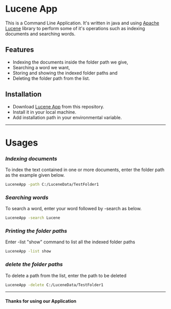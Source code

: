 # Lucene App

This is a Command Line Application. It's written in java and using [Apache Lucene](https://lucene.apache.org/) library 
to perform some of it's operations such as indexing documents and searching words. 

## Features

- Indexing the documents inside the folder path we give,
- Searching a word we want,
- Storing and showing the indexed folder paths and
- Deleting the folder path from the list.

## Installation

- Download [Lucene App](https://drive.google.com/file/d/13tF0pgzOCsqiw_v25infGev4stXBM7HU/view?usp=sharing) from this repository.
- Install it in your local machine.
- Add installation path in your environmental variable.
---
# Usages

### *Indexing documents*
To index the text contained in one or more documents, enter the folder path as the example given below.

```sh
LuceneApp -path C:/LuceneData/TestFolder1 
```


### *Searching words*
To search a word, enter your word followed by -search as below.

```sh
LuceneApp -search Lucene 
```


### *Printing the folder paths*
Enter -list "show" command to list all the indexed folder paths

```sh
LuceneApp -list show 
```
### *delete the  folder paths*
To delete a path from the list, enter the path to be deleted

```sh
LuceneApp -delete C:/LuceneData/TestFolder1
```
---
#### **Thanks for using our Application**
